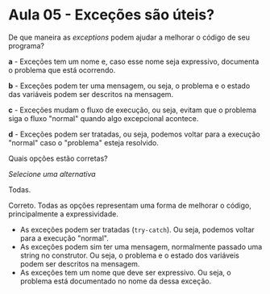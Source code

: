# Aula 05 - Exceções são úteis?

De que maneira as *exceptions* podem ajudar a melhorar o código de seu programa?

**a** - Exceções tem um nome e, caso esse nome seja expressivo, documenta o problema que está ocorrendo.

**b** - Exceções podem ter uma mensagem, ou seja, o problema e o estado das variáveis podem ser descritos na mensagem.

**c** - Exceções mudam o fluxo de execução, ou seja, evitam que o problema siga o fluxo "normal" quando algo excepcional acontece.

**d** - Exceções podem ser tratadas, ou seja, podemos voltar para a execução "normal" caso o "problema" esteja resolvido.

Quais opções estão corretas?

*Selecione uma alternativa*

Todas.

Correto. Todas as opções representam uma forma de melhorar o código, principalmente a expressividade.

- As exceções podem ser tratadas (`try-catch`). Ou seja, podemos voltar para a execução "normal".
- As exceções podem sim ter uma mensagem, normalmente passado uma string no construtor. Ou seja, o problema e o estado dos variáveis podem ser descritos na mensagem.
- As exceções tem um nome que deve ser expressivo. Ou seja, o problema está documentado no nome da dessa exceção.